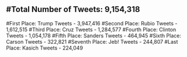 #Total Number of Tweets: 9,154,318 
---
#First Place: Trump Tweets - 3,947,416
#Second Place: Rubio Tweets - 1,612,515
#Third Place: Cruz Tweets - 1,284,577
#Fourth Place: Clinton Tweets - 1,054,178
#Fifth Place: Sanders Tweets - 464,945
#Sixth Place: Carson Tweets - 322,821
#Seventh Place: Jeb! Tweets - 244,807
#Last Place: Kasich Tweets - 224,049
